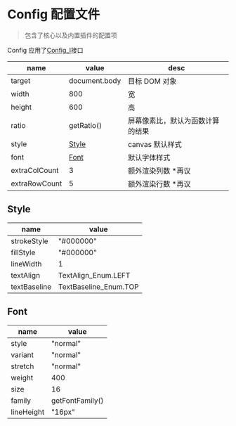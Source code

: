 # Config 配置文件

> 包含了核心以及内置插件的配置项

Config 应用了[Config_I](/types/common?id=config_i)接口

| name          | value                     | desc                             |
| ------------- | ------------------------- | -------------------------------- |
| target        | document.body             | 目标 DOM 对象                    |
| width         | 800                       | 宽                               |
| height        | 600                       | 高                               |
| ratio         | getRatio()                | 屏幕像素比，默认为函数计算的结果 |
| style         | [Style](/config?id=style) | canvas 默认样式                  |
| font          | [Font](/config?id=font)   | 默认字体样式                     |
| extraColCount | 3                         | 额外渲染列数 \*再议              |
| extraRowCount | 5                         | 额外渲染行数 \*再议              |

## Style

| name         | value                 |
| ------------ | --------------------- |
| strokeStyle  | "#000000"             |
| fillStyle    | "#000000"             |
| lineWidth    | 1                     |
| textAlign    | TextAlign_Enum.LEFT   |
| textBaseline | TextBaseline_Enum.TOP |

## Font

| name       | value           |
| ---------- | --------------- |
| style      | "normal"        |
| variant    | "normal"        |
| stretch    | "normal"        |
| weight     | 400             |
| size       | 16              |
| family     | getFontFamily() |
| lineHeight | "16px"          |
